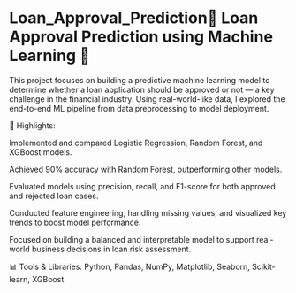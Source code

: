 # Loan_Approval_Prediction💼 Loan Approval Prediction using Machine Learning 🧠
This project focuses on building a predictive machine learning model to determine whether a loan application should be approved or not — a key challenge in the financial industry. Using real-world-like data, I explored the end-to-end ML pipeline from data preprocessing to model deployment.

🚀 Highlights:

Implemented and compared Logistic Regression, Random Forest, and XGBoost models.

Achieved 90% accuracy with Random Forest, outperforming other models.

Evaluated models using precision, recall, and F1-score for both approved and rejected loan cases.

Conducted feature engineering, handling missing values, and visualized key trends to boost model performance.

Focused on building a balanced and interpretable model to support real-world business decisions in loan risk assessment.

📊 Tools & Libraries:
Python, Pandas, NumPy, Matplotlib, Seaborn, Scikit-learn, XGBoost

